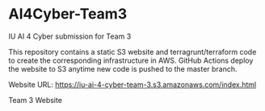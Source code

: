 # AI4Cyber-Team3
IU AI 4 Cyber submission for Team 3

This repository contains a static S3 website and terragrunt/terraform code to create the corresponding infrastructure in AWS. GitHub Actions deploy the website to S3 anytime new code is pushed to the master branch. 

Website URL: https://iu-ai-4-cyber-team-3.s3.amazonaws.com/index.html

Team 3 Website
